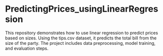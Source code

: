 # PredictingPrices_usingLinearRegression
This repository demonstrates how to use linear regression to predict prices based on sizes. Using the tips.csv dataset, it predicts the total bill from the size of the party. The project includes data preprocessing, model training, and evaluation steps.
